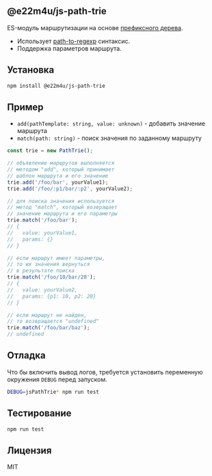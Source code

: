 ## @e22m4u/js-path-trie

ES-модуль маршрутизации на основе [префиксного дерева](https://ru.wikipedia.org/wiki/Trie).

- Использует [path-to-regexp](https://github.com/pillarjs/path-to-regexp) синтаксис.
- Поддержка параметров маршрута.

## Установка

```bash
npm install @e22m4u/js-path-trie
```

## Пример

- `add(pathTemplate: string, value: unknown)` - добавить значение маршрута
- `match(path: string)` - поиск значения по заданному маршруту

```js
const trie = new PathTrie();

// объявление маршрутов выполняется
// методом "add", который принимает
// шаблон маршрута и его значение
trie.add('/foo/bar', yourValue1);
trie.add('/foo/:p1/bar/:p2', yourValue2);

// для поиска значения используется
// метод "match", который возвращает
// значение маршрута и его параметры
trie.match('/foo/bar');
// {
//   value: yourValue1,
//   params: {}
// }

// если маршрут имеет параметры,
// то их значения вернуться
// в результате поиска
trie.match('/foo/10/bar/20');
// {
//   value: yourValue2,
//   params: {p1: 10, p2: 20}
// }

// если маршрут не найден,
// то возвращается "undefined"
trie.match('/foo/bar/baz');
// undefined
```

## Отладка

Что бы включить вывод логов, требуется установить переменную
окружения `DEBUG` перед запуском.

```bash
DEBUG=jsPathTrie* npm run test
```

## Тестирование

```bash
npm run test
```

## Лицензия

MIT
